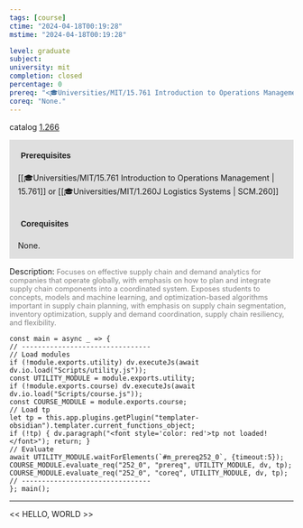 ```yaml
---
tags: [course]
ctime: "2024-04-18T00:19:28"
mstime: "2024-04-18T00:19:28"

level: graduate
subject: 
university: mit
completion: closed
percentage: 0
prereq: "<🎓Universities/MIT/15.761 Introduction to Operations Management> or <🎓Universities/MIT/1.260J Logistics Systems>"
coreq: "None."
---
```


catalog [1.266](http://student.mit.edu/catalog/m1b.html#1.266)

<span style="display: block; padding: 15px; background-color: rgb(100, 100, 100, 0.2);"><font id="m_prereq252_0" style="display: block; font-family: Arial, sans-serif; font-weight: bold; padding: 5px">Prerequisites</font><br><span id="prereq252_0">[[🎓Universities/MIT/15.761 Introduction to Operations Management | 15.761]] or [[🎓Universities/MIT/1.260J Logistics Systems | SCM.260]]</span></span>
<span style="display: block; padding: 15px; background-color: rgb(100, 100, 100, 0.2);"><font id="m_coreq252_0" style="display: block; font-family: Arial, sans-serif; font-weight: bold; padding: 5px">Corequisites</font><br><span id="coreq252_0">None.</span></span>

<font style="">Description:</font>
<font style="color: grey; font-size: 0.8rem;">Focuses on effective supply chain and demand analytics for companies that operate globally, with emphasis on how to plan and integrate supply chain components into a coordinated system. Exposes students to concepts, models and machine learning, and optimization-based algorithms important in supply chain planning, with emphasis on supply chain segmentation, inventory optimization, supply and demand coordination, supply chain resiliency, and flexibility.</font>

```dataviewjs
const main = async _ => {
// --------------------------------
// Load modules
if (!module.exports.utility) dv.executeJs(await dv.io.load("Scripts/utility.js"));
const UTILITY_MODULE = module.exports.utility;
if (!module.exports.course) dv.executeJs(await dv.io.load("Scripts/course.js"));
const COURSE_MODULE = module.exports.course;
// Load tp
let tp = this.app.plugins.getPlugin("templater-obsidian").templater.current_functions_object;
if (!tp) { dv.paragraph("<font style='color: red'>tp not loaded!</font>"); return; }
// Evaluate
await UTILITY_MODULE.waitForElements(`#m_prereq252_0`, {timeout:5});
COURSE_MODULE.evaluate_req("252_0", "prereq", UTILITY_MODULE, dv, tp);
COURSE_MODULE.evaluate_req("252_0", "coreq", UTILITY_MODULE, dv, tp);
// --------------------------------
}; main();
```

---

<< HELLO, WORLD >>

